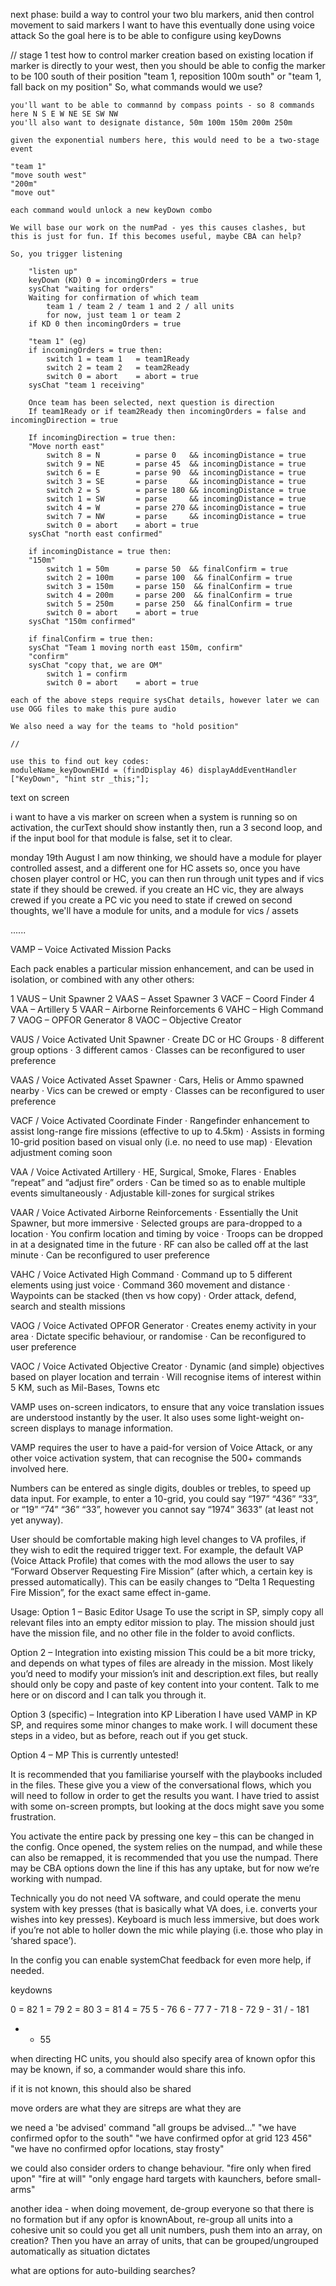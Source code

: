 next phase:
build a way to control your two blu markers, anid then control movement to said markers
I want to have this eventually done using voice attack
So the goal here is to be able to configure using keyDowns

// stage 1
test how to control marker creation based on existing location
if marker is directly to your west, then you should be able to config the marker to be 100 south of their position
"team 1, reposition 100m south"
or
"team 1, fall back on my position"
So, what commands would we use?

    you'll want to be able to commannd by compass points - so 8 commands here N S E W NE SE SW NW
    you'll also want to designate distance, 50m 100m 150m 200m 250m

    given the exponential numbers here, this would need to be a two-stage event

    "team 1"
    "move south west"
    "200m"
    "move out"

    each command would unlock a new keyDown combo

    We will base our work on the numPad - yes this causes clashes, but this is just for fun. If this becomes useful, maybe CBA can help?

    So, you trigger listening

        "listen up"
        keyDown (KD) 0 = incomingOrders = true
        sysChat "waiting for orders"
        Waiting for confirmation of which team
            team 1 / team 2 / team 1 and 2 / all units
            for now, just team 1 or team 2
        if KD 0 then incomingOrders = true

        "team 1" (eg)
        if incomingOrders = true then:
            switch 1 = team 1   = team1Ready
            switch 2 = team 2   = team2Ready
            switch 0 = abort    = abort = true
        sysChat "team 1 receiving"

        Once team has been selected, next question is direction
        If team1Ready or if team2Ready then incomingOrders = false and incomingDirection = true

        If incomingDirection = true then:
        "Move north east"
            switch 8 = N        = parse 0   && incomingDistance = true
            switch 9 = NE       = parse 45  && incomingDistance = true
            switch 6 = E        = parse 90  && incomingDistance = true
            switch 3 = SE       = parse     && incomingDistance = true
            switch 2 = S        = parse 180 && incomingDistance = true
            switch 1 = SW       = parse     && incomingDistance = true
            switch 4 = W        = parse 270 && incomingDistance = true
            switch 7 = NW       = parse     && incomingDistance = true
            switch 0 = abort    = abort = true
        sysChat "north east confirmed"

        if incomingDistance = true then:
        "150m"
            switch 1 = 50m      = parse 50  && finalConfirm = true
            switch 2 = 100m     = parse 100  && finalConfirm = true
            switch 3 = 150m     = parse 150  && finalConfirm = true
            switch 4 = 200m     = parse 200  && finalConfirm = true
            switch 5 = 250m     = parse 250  && finalConfirm = true
            switch 0 = abort    = abort = true
        sysChat "150m confirmed"

        if finalConfirm = true then:
        sysChat "Team 1 moving north east 150m, confirm"
        "confirm"
        sysChat "copy that, we are OM"
            switch 1 = confirm
            switch 0 = abort    = abort = true

    each of the above steps require sysChat details, however later we can use OGG files to make this pure audio

    We also need a way for the teams to "hold position"

    //

    use this to find out key codes:
    moduleName_keyDownEHId = (findDisplay 46) displayAddEventHandler ["KeyDown", "hint str _this;"];

text on screen

i want to have a vis marker on screen when a system is running
so on activation, the curText should show instantly
then, run a 3 second loop, and if the input bool for that module is false, set it to clear.

monday 19th August
I am now thinking, we should have a module for player controlled assest, and a different one for HC assets
so, once you have chosen player control or HC, you can then run through unit types and if vics state if they should be crewed.
if you create an HC vic, they are always crewed
if you create a PC vic you need to state if crewed
on second thoughts, we'll have a module for units, and a module for vics / assets

......

VAMP – Voice Activated Mission Packs

Each pack enables a particular mission enhancement, and can be used in isolation, or combined with any other others:

1 VAUS – Unit Spawner
2 VAAS – Asset Spawner
3 VACF – Coord Finder
4 VAA – Artillery
5 VAAR – Airborne Reinforcements
6 VAHC – High Command
7 VAOG – OPFOR Generator
8 VAOC – Objective Creator

VAUS / Voice Activated Unit Spawner
· Create DC or HC Groups
· 8 different group options
· 3 different camos
· Classes can be reconfigured to user preference

VAAS / Voice Activated Asset Spawner
· Cars, Helis or Ammo spawned nearby
· Vics can be crewed or empty
· Classes can be reconfigured to user preference

VACF / Voice Activated Coordinate Finder
· Rangefinder enhancement to assist long-range fire missions (effective to up to 4.5km)
· Assists in forming 10-grid position based on visual only (i.e. no need to use map)
· Elevation adjustment coming soon

VAA / Voice Activated Artillery
· HE, Surgical, Smoke, Flares
· Enables “repeat” and “adjust fire” orders
· Can be timed so as to enable multiple events simultaneously
· Adjustable kill-zones for surgical strikes

VAAR / Voice Activated Airborne Reinforcements
· Essentially the Unit Spawner, but more immersive
· Selected groups are para-dropped to a location
· You confirm location and timing by voice
· Troops can be dropped in at a designated time in the future
· RF can also be called off at the last minute
· Can be reconfigured to user preference

VAHC / Voice Activated High Command
· Command up to 5 different elements using just voice
· Command 360 movement and distance
· Waypoints can be stacked (then vs how copy)
· Order attack, defend, search and stealth missions

VAOG / Voice Activated OPFOR Generator
· Creates enemy activity in your area
· Dictate specific behaviour, or randomise
· Can be reconfigured to user preference

VAOC / Voice Activated Objective Creator
· Dynamic (and simple) objectives based on player location and terrain
· Will recognise items of interest within 5 KM, such as Mil-Bases, Towns etc

VAMP uses on-screen indicators, to ensure that any voice translation issues are understood instantly by the user. It also uses some light-weight on-screen displays to manage information.

VAMP requires the user to have a paid-for version of Voice Attack, or any other voice activation system, that can recognise the 500+ commands involved here.

Numbers can be entered as single digits, doubles or trebles, to speed up data input. For example, to enter a 10-grid, you could say “197” “436” “33”, or “19” “74” “36” “33”, however you cannot say “1974” 3633” (at least not yet anyway).

User should be comfortable making high level changes to VA profiles, if they wish to edit the required trigger text. For example, the default VAP (Voice Attack Profile) that comes with the mod allows the user to say “Forward Observer Requesting Fire Mission” (after which, a certain key is pressed automatically). This can be easily changes to “Delta 1 Requesting Fire Mission”, for the exact same effect in-game.

Usage:
Option 1 – Basic Editor Usage
To use the script in SP, simply copy all relevant files into an empty editor mission to play. The mission should just have the mission file, and no other file in the folder to avoid conflicts.

Option 2 – Integration into existing mission
This could be a bit more tricky, and depends on what types of files are already in the mission. Most likely you’d need to modify your mission’s init and description.ext files, but really should only be copy and paste of key content into your content. Talk to me here or on discord and I can talk you through it.

Option 3 (specific) – Integration into KP Liberation
I have used VAMP in KP SP, and requires some minor changes to make work. I will document these steps in a video, but as before, reach out if you get stuck.

Option 4 – MP
This is currently untested!

It is recommended that you familiarise yourself with the playbooks included in the files. These give you a view of the conversational flows, which you will need to follow in order to get the results you want. I have tried to assist with some on-screen prompts, but looking at the docs might save you some frustration.

You activate the entire pack by pressing one key – this can be changed in the config. Once opened, the system relies on the numpad, and while these can also be remapped, it is recommended that you use the numpad. There may be CBA options down the line if this has any uptake, but for now we’re working with numpad.

Technically you do not need VA software, and could operate the menu system with key presses (that is basically what VA does, i.e. converts your wishes into key presses). Keyboard is much less immersive, but does work if you’re not able to holler down the mic while playing (i.e. those who play in ‘shared space’).

In the config you can enable systemChat feedback for even more help, if needed.

keydowns

0 = 82
1 = 79
2 = 80
3 = 81
4 = 75
5 - 76
6 - 77
7 - 71
8 - 72
9 - 31
/ - 181

- - 55

when directing HC units, you should also specify area of known opfor
this may be known, if so, a commander would share this info.

if it is not known, this should also be shared

move orders are what they are
sitreps are what they are

we need a 'be advised' command
"all groups be advised..."
"we have confirmed opfor to the south"
"we have confirmed opfor at grid 123 456"
"we have no confirmed opfor locations, stay frosty"

we could also consider orders to change behaviour.
"fire only when fired upon"
"fire at will"
"only engage hard targets with kaunchers, before small-arms"

another idea - when doing movement, de-group everyone so that there is no formation
but if any opfor is knownAbout, re-group all units into a cohesive unit
so could you get all unit numbers, push them into an array, on creation?
Then you have an array of units, that can be grouped/ungrouped automatically as situation dictates

what are options for auto-building searches?
